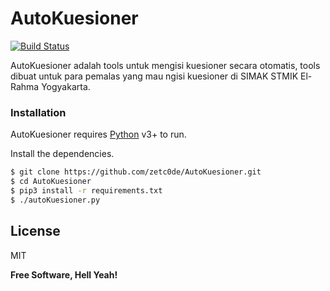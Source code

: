 
# AutoKuesioner
[![Build Status](https://github.com/zetc0de/AutoKuesioner)](https://github.com/zetc0de/AutoKuesioner)

AutoKuesioner adalah tools untuk mengisi kuesioner secara otomatis, tools dibuat untuk para pemalas yang mau ngisi kuesioner di SIMAK STMIK El-Rahma Yogyakarta.

### Installation

AutoKuesioner requires [Python](https://www.python.org/download/releases/3.0/) v3+ to run.

Install the dependencies.

```sh
$ git clone https://github.com/zetc0de/AutoKuesioner.git
$ cd AutoKuesioner
$ pip3 install -r requirements.txt
$ ./autoKuesioner.py
```


License
----

MIT


**Free Software, Hell Yeah!**